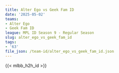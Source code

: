 ```yaml
---
title: Alter Ego vs Geek Fam ID
date: '2025-05-02'
teams:
- Alter Ego
- Geek Fam ID
league: MPL ID Season 9 - Regular Season
slug: alter_ego_vs_geek_fam_id
tags:
- '63'
file_json: /team-id/alter_ego_vs_geek_fam_id.json
---
```


{{< mlbb_h2h_id >}}
